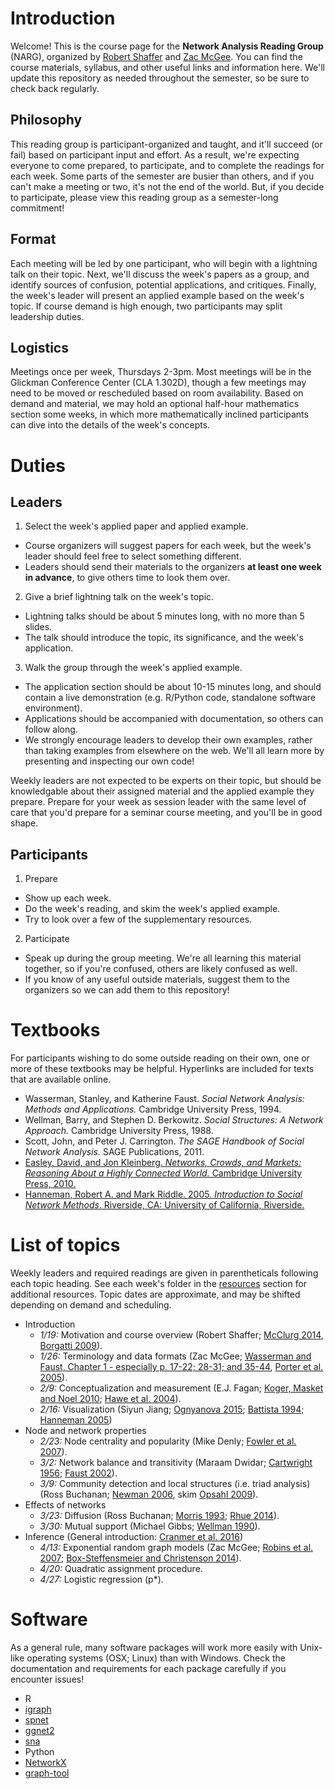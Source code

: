 # Introduction

Welcome! This is the course page for the **Network Analysis Reading Group** (NARG), organized by [Robert Shaffer](https://rbshaffer.github.io/) and [Zac McGee](http://www.zacharymcgee.net/). You can find the course materials, syllabus, and other useful links and information here. We'll update this repository as needed throughout the semester, so be sure to check back regularly.

## Philosophy
This reading group is participant-organized and taught, and it'll succeed (or fail) based on participant input and effort. As a result, we're expecting everyone to come prepared, to participate, and to complete the readings for each week. Some parts of the semester are busier than others, and if you can't make a meeting or two, it's not the end of the world. But, if you decide to participate, please view this reading group as a semester-long commitment!

## Format
Each meeting will be led by one participant, who will begin with a lightning talk on their topic. Next, we'll discuss the week's papers as a group, and identify sources of confusion, potential applications, and critiques. Finally, the week's leader will present an applied example based on the week's topic. If course demand is high enough, two participants may split leadership duties.

## Logistics
Meetings once per week, Thursdays 2-3pm. Most meetings will be in the Glickman Conference Center (CLA 1.302D), though a few meetings may need to be moved or rescheduled based on room availability. Based on demand and material, we may hold an optional half-hour mathematics section some weeks, in which more mathematically inclined participants can dive into the details of the week's concepts.

# Duties
## Leaders
1. Select the week's applied paper and applied example.
  * Course organizers will suggest papers for each week, but the week's leader should feel free to select something different.
  * Leaders should send their materials to the organizers **at least one week in advance**, to give others time to look them over.
2. Give a brief lightning talk on the week's topic.
  * Lightning talks should be about 5 minutes long, with no more than 5 slides.
  * The talk should introduce the topic, its significance, and the week's application.
3. Walk the group through the week's applied example.
  * The application section should be about 10-15 minutes long, and should contain a live demonstration (e.g. R/Python code, standalone software environment).
  * Applications should be accompanied with documentation, so others can follow along.
  * We strongly encourage leaders to develop their own examples, rather than taking examples from elsewhere on the web. We'll all learn more by presenting and inspecting our own code!


Weekly leaders are not expected to be experts on their topic, but should be knowledgable about their assigned material and the applied example they prepare. Prepare for your week as session leader with the same level of care that you'd prepare for a seminar course meeting, and you'll be in good shape.
  
## Participants
1. Prepare
  * Show up each week.
  * Do the week's reading, and skim the week's applied example.
  * Try to look over a few of the supplementary resources.
2. Participate
  * Speak up during the group meeting. We're all learning this material together, so if you're confused, others are likely confused as well.
  * If you know of any useful outside materials, suggest them to the organizers so we can add them to this repository!
  
# Textbooks
For participants wishing to do some outside reading on their own, one or more of these textbooks may be helpful. Hyperlinks are included for texts that are available online. 
* Wasserman, Stanley, and Katherine Faust. *Social Network Analysis: Methods and Applications.* Cambridge University Press, 1994.
* Wellman, Barry, and Stephen D. Berkowitz. *Social Structures: A Network Approach.* Cambridge University Press, 1988.
* Scott, John, and Peter J. Carrington. *The SAGE Handbook of Social Network Analysis.* SAGE Publications, 2011.
* [Easley, David, and Jon Kleinberg. *Networks, Crowds, and Markets: Reasoning About a Highly Connected World.* Cambridge University Press, 2010.](http://www.cs.cornell.edu/home/kleinber/networks-book/)
* [Hanneman, Robert A. and Mark Riddle. 2005. *Introduction to Social Network Methods*. Riverside, CA: University of California, Riverside.](http://www.faculty.ucr.edu/~hanneman/nettext/)
  
# List of topics
Weekly leaders and required readings are given in parentheticals following each topic heading. See each week's folder in the [resources](https://github.com/rbshaffer/narg/tree/master/resources) section for additional resources. Topic dates are approximate, and may be shifted depending on demand and scheduling.

* Introduction
  - *1/19:* Motivation and course overview (Robert Shaffer; [McClurg 2014](https://github.com/rbshaffer/narg/blob/master/resources/01/McClurg_2014.pdf), [Borgatti 2009](https://github.com/rbshaffer/narg/blob/master/resources/01/Borgatti_2009.pdf)).
  - *1/26:* Terminology and data formats (Zac McGee; [Wasserman and Faust, Chapter 1 - especially p. 17-22; 28-31; and 35-44](https://github.com/rbshaffer/narg/blob/master/resources/02/Wasserman_Faust_Part1.pdf), [Porter et al. 2005](https://github.com/rbshaffer/narg/blob/master/resources/03/Porter_2005.pdf)).
  - *2/9:* Conceptualization and measurement (E.J. Fagan; [Koger, Masket and Noel 2010](https://github.com/rbshaffer/narg/blob/master/resources/04/Koger%2C%20Masket%2C%20Noel_2010_Cooperative%20Party%20Factions%20in%20American%20Politics.pdf); [Hawe et al. 2004](https://github.com/rbshaffer/narg/blob/master/resources/04/Hawe%2C%20Webster%2C%20Shiell_2004_A%20glossary%20of%20terms%20for%20navigating%20the%20field%20of%20social%20network%20analysis.pdf)).
  - *2/16:* Visualization (Siyun Jiang; [Ognyanova 2015](https://github.com/rbshaffer/narg/blob/master/resources/software_guides/Ognyanova_2015.pdf); [Battista 1994](https://github.com/rbshaffer/narg/blob/master/resources/04/Battista_1994.pdf); [Hanneman 2005](http://faculty.ucr.edu/~hanneman/nettext/C4_netdraw.html))
* Node and network properties
  - *2/23:* Node centrality and popularity (Mike Denly; [Fowler et al. 2007](https://github.com/rbshaffer/narg/blob/master/resources/05/Fowler_2007.pdf)).
  - *3/2:* Network balance and transitivity (Maraam Dwidar; [Cartwright 1956](https://github.com/rbshaffer/narg/blob/master/resources/06/Cartwright_1956.pdf); [Faust 2002](https://github.com/rbshaffer/narg/blob/master/resources/06/Faust_2002.pdf)).
  - *3/9:* Community detection and local structures (i.e. triad analysis) (Ross Buchanan; [Newman 2006](https://github.com/rbshaffer/narg/blob/master/resources/07/Newman_2006.pdf), skim [Opsahl 2009](https://github.com/rbshaffer/narg/blob/master/resources/07/Opsahl_2009.pdf)).
* Effects of networks
  - *3/23:* Diffusion (Ross Buchanan;  [Morris 1993](https://github.com/rbshaffer/narg/blob/master/resources/08/Morris_1993.pdf); [Rhue 2014](https://github.com/rbshaffer/narg/blob/master/resources/08/Rhue_2014.pdf)).
  - *3/30:* Mutual support (Michael Gibbs; [Wellman 1990](https://github.com/rbshaffer/narg/blob/master/resources/09/Wellman_1990.pdf)).
* Inference (General introduction: [Cranmer et al. 2016](https://github.com/rbshaffer/narg/blob/master/resources/10/Cranmer_2016.pdf))
  - *4/13:* Exponential random graph models (Zac McGee; [Robins et al. 2007](https://github.com/rbshaffer/narg/blob/master/resources/10/Robins_2007.pdf); [Box-Steffensmeier and Christenson 2014](https://github.com/rbshaffer/narg/blob/master/resources/10/Box-Steffensmeier_2014.pdf)).
  - *4/20:* Quadratic assignment procedure.
  - *4/27:* Logistic regression (p*).
  
# Software
As a general rule, many software packages will work more easily with Unix-like operating systems (OSX; Linux) than with Windows. Check the documentation and requirements for each package carefully if you encounter issues!

* R
 * [igraph](http://igraph.org/r/)
 * [spnet](http://emmanuel.rousseaux.me/r-package-spnet)
 * [ggnet2](https://briatte.github.io/ggnet/)
 * [sna](https://cran.r-project.org/web/packages/sna/sna.pdf)
* Python
 * [NetworkX](https://networkx.readthedocs.io/en/stable)
 * [graph-tool](https://graph-tool.skewed.de/)
